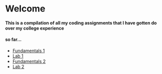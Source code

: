 # **Welcome** 

#### This is a compilation of all my coding assignments that I have gotten do over my college experience
#### so far...


* [Fundamentals 1](https://github.com/Andrew-Ka/Fundamentals-1)
* [Lab 1](https://github.com/Andrew-Ka/Lab-1)
* [Fundamentals 2](https://github.com/Andrew-Ka/Fundamentals-2)
* [Lab 2](https://github.com/Andrew-Ka/Lab-2)
